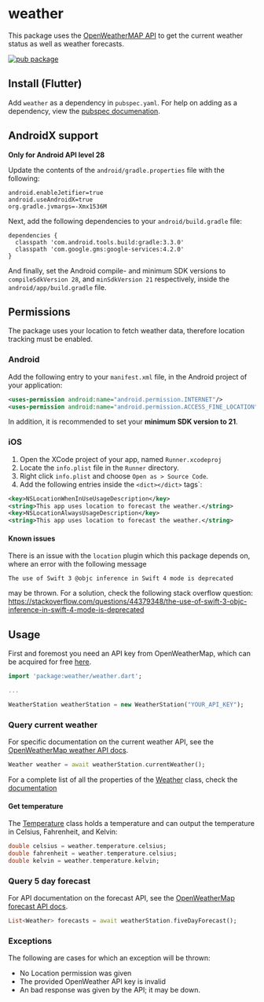 # weather
This package uses the [OpenWeatherMAP API](https://openweathermap.org/) to get the current weather status as well as weather forecasts.

[![pub package](https://img.shields.io/pub/v/weather.svg)](https://pub.dartlang.org/packages/weather)

## Install (Flutter)
Add ```weather``` as a dependency in  `pubspec.yaml`.
For help on adding as a dependency, view the [pubspec documenation](https://flutter.io/using-packages/).
## AndroidX support
**Only for Android API level 28**

Update the contents of the `android/gradle.properties` file with the following:
```
android.enableJetifier=true
android.useAndroidX=true
org.gradle.jvmargs=-Xmx1536M
```

Next, add the following dependencies to your `android/build.gradle` file:
```
dependencies {
  classpath 'com.android.tools.build:gradle:3.3.0'
  classpath 'com.google.gms:google-services:4.2.0'
} 
```

And finally, set the Android compile- and minimum SDK versions to `compileSdkVersion 28`, and `minSdkVersion 21` respectively, inside the `android/app/build.gradle` file.

## Permissions
The package uses your location to fetch weather data, therefore location tracking must be enabled.


### Android
Add the following entry to your `manifest.xml` file, in the Android project of your application:

```xml
<uses-permission android:name="android.permission.INTERNET"/>
<uses-permission android:name="android.permission.ACCESS_FINE_LOCATION" />
```

In addition, it is recommended to set your __minimum SDK version to 21__.

### iOS
1. Open the XCode project of your app, named `Runner.xcodeproj`
2. Locate the `info.plist` file in the `Runner` directory.
3. Right click `info.plist` and choose `Open as > Source Code`.
4. Add the following entries inside the `<dict></dict>` tags`:

```xml
<key>NSLocationWhenInUseUsageDescription</key>
<string>This app uses location to forecast the weather.</string>
<key>NSLocationAlwaysUsageDescription</key>
<string>This app uses location to forecast the weather.</string>
```

#### Known issues
There is an issue with the `location` plugin which this package depends on, where an error with the following message 

`The use of Swift 3 @objc inference in Swift 4 mode is deprecated` 

may be thrown. For a solution, check the following stack overflow question:
https://stackoverflow.com/questions/44379348/the-use-of-swift-3-objc-inference-in-swift-4-mode-is-deprecated


## Usage
First and foremost you need an API key from OpenWeatherMap, which can be acquired for free [here](https://openweathermap.org/price).

```dart
import 'package:weather/weather.dart';

...

WeatherStation weatherStation = new WeatherStation("YOUR_API_KEY");
```
### Query current weather
For specific documentation on the current weather API, see the [OpenWeatherMap weather API docs](https://openweathermap.org/current).

```dart
Weather weather = await weatherStation.currentWeather();
```
For a complete list of all the properties of the [Weather](https://pub.dartlang.org/documentation/weather/latest/weather/Weather-class.html) class, check the [documentation](https://pub.dartlang.org/documentation/weather/latest/weather/Weather-class.html)

#### Get temperature
The [Temperature](https://pub.dartlang.org/documentation/weather/latest/weather/Temperature-class.html) class holds a temperature and can output the temperature in Celsius, Fahrenheit, and Kelvin:
```dart
double celsius = weather.temperature.celsius;
double fahrenheit = weather.temperature.celsius;
double kelvin = weather.temperature.kelvin;
```

### Query 5 day forecast
For API documentation on the forecast API, see the [OpenWeatherMap forecast API docs](https://openweathermap.org/forecast5).

```dart
List<Weather> forecasts = await weatherStation.fiveDayForecast();
```

### Exceptions
The following are cases for which an exception will be thrown:

* No Location permission was given
* The provided OpenWeather API key is invalid
* An bad response was given by the API; it may be down.


